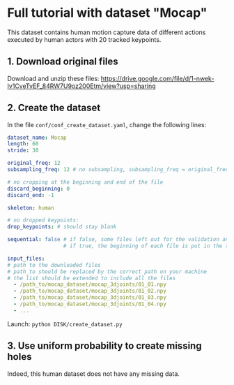 # Full tutorial with dataset "Mocap"

This dataset contains human motion capture data of different actions executed by human actors with 20 tracked keypoints.

## 1. Download original files

Download and unzip these files: https://drive.google.com/file/d/1-nwek-Iv1CveTvEF_84RW7U9oz200Etm/view?usp=sharing

## 2. Create the dataset

In the file `conf/conf_create_dataset.yaml`, change the following lines:

```yaml
dataset_name: Mocap
length: 60
stride: 30

original_freq: 12
subsampling_freq: 12 # no subsampling, subsampling_freq = original_freq

# no cropping at the beginning and end of the file
discard_beginning: 0
discard_end: -1 

skeleton: human

# no dropped keypoints:
drop_keypoints: # should stay blank

sequential: false # if false, some files left out for the validation and the test sets, 
                  # if true, the beginning of each file is put in the training set, then a portion to the validation set, then the end to the test set

input_files:
# path to the downloaded files
# path_to should be replaced by the correct path on your machine
# the list should be extended to include all the files
  - /path_to/mocap_dataset/mocap_3djoints/01_01.npy
  - /path_to/mocap_dataset/mocap_3djoints/01_02.npy
  - /path_to/mocap_dataset/mocap_3djoints/01_03.npy
  - /path_to/mocap_dataset/mocap_3djoints/01_04.npy
  - ...
```

Launch: `python DISK/create_dataset.py`

## 3. Use uniform probability to create missing holes

Indeed, this human dataset does not have any missing data.
